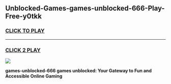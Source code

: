 
## Unblocked-Games-games-unblocked-666-Play-Free-y0tkk
<h3>
<a href="https://premium76.site?title=games-unblocked-666&ref=10A">CLICK TO PLAY</a></h3>
<hr>

<h3>
<a href="https://premium76.site?title=games-unblocked-666&ref=10A">CLICK 2 PLAY</a>
  
</h3>

<a href="https://premium76.site?title=games-unblocked-666&ref=10A"><img src="https://clearcache.store/games.png"></a>


**games-unblocked-666 games unblocked: Your Gateway to Fun and Accessible Online Gaming**
